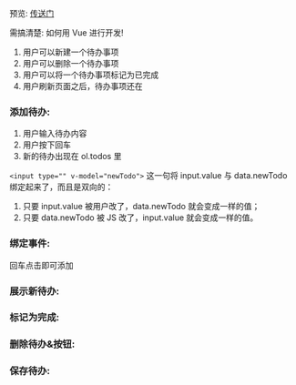 
预览: [传送门](https://huanghongrui.github.io/Vue_ToDo/Demo_3_App/page.html)

需搞清楚: 如何用 Vue 进行开发!

1. 用户可以新建一个待办事项
2. 用户可以删除一个待办事项
3. 用户可以将一个待办事项标记为已完成
4. 用户刷新页面之后，待办事项还在


### 添加待办:


1. 用户输入待办内容
2. 用户按下回车
3. 新的待办出现在 ol.todos 里


`<input type="" v-model="newTodo">`
这一句将 input.value 与 data.newTodo 绑定起来了，而且是双向的：
1. 只要 input.value 被用户改了，data.newTodo 就会变成一样的值；
2. 只要 data.newTodo 被 JS 改了，input.value 就会变成一样的值。


### 绑定事件:
回车点击即可添加

### 展示新待办:

### 标记为完成:

### 删除待办&按钮:

### 保存待办:


